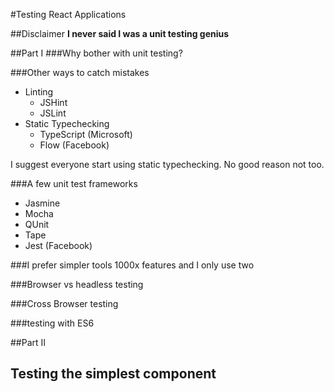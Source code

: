 #Testing React Applications

##Disclaimer
**I never said I was a unit testing genius**


##Part I
###Why bother with unit testing?

###Other ways to catch mistakes
+ Linting
  * JSHint
  * JSLint
+ Static Typechecking
  * TypeScript (Microsoft)
  * Flow (Facebook)

I suggest everyone start using static typechecking. No good reason not too.

###A few unit test frameworks
+ Jasmine
+ Mocha
+ QUnit
+ Tape
+ Jest (Facebook)

###I prefer simpler tools
1000x features and I only use two

###Browser vs headless testing


###Cross Browser testing


###testing with ES6


##Part II
## Testing the simplest component
